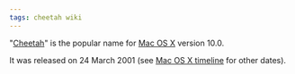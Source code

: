 ```yaml
---
tags: cheetah wiki
---
```


"[Cheetah](/wiki/Cheetah)" is the popular name for [Mac OS X](/wiki/Mac_OS_X) version 10.0.

It was released on 24 March 2001 (see [Mac OS X timeline](/wiki/Mac_OS_X_timeline) for other dates).
